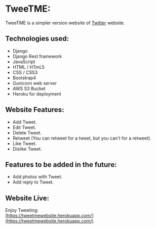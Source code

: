 # TweeTME:
TweeTME is a simpler version website of [Twitter](https://twitter.com/) website.  

## Technologies used:
- Django
- Django Rest framework
- JavaScript
- HTML / HTmL5
- CSS / CSS3
- Bootstrap4
- Gunicorn web server
- AWS S3 Bucket
- Heroku for deployment

## Website Features:
- Add Tweet.
- Edit Tweet.
- Delete Tweet.
- Retweet (You can retweet for a tweet, but you can't for a retweet).
- Like Tweet.
- Dislike Tweet.

## Features to be added in the future:
- Add photos with Tweet.
- Add reply to Tweet.

## Website Live:
Enjoy Tweeting:  
[https://tweetmewebsite.herokuapp.com/](https://tweetmewebsite.herokuapp.com/)